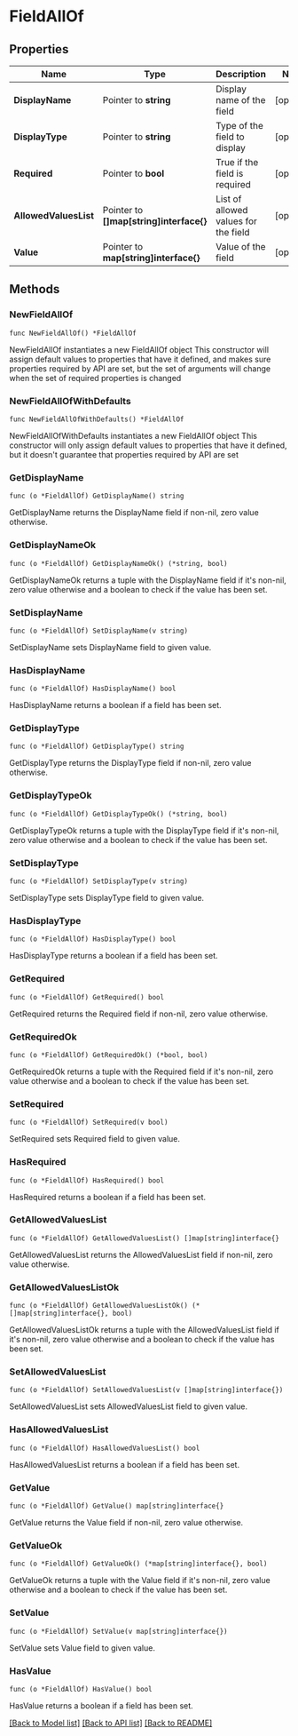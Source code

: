 # FieldAllOf

## Properties

Name | Type | Description | Notes
------------ | ------------- | ------------- | -------------
**DisplayName** | Pointer to **string** | Display name of the field | [optional] 
**DisplayType** | Pointer to **string** | Type of the field to display | [optional] 
**Required** | Pointer to **bool** | True if the field is required | [optional] 
**AllowedValuesList** | Pointer to **[]map[string]interface{}** | List of allowed values for the field | [optional] 
**Value** | Pointer to **map[string]interface{}** | Value of the field | [optional] 

## Methods

### NewFieldAllOf

`func NewFieldAllOf() *FieldAllOf`

NewFieldAllOf instantiates a new FieldAllOf object
This constructor will assign default values to properties that have it defined,
and makes sure properties required by API are set, but the set of arguments
will change when the set of required properties is changed

### NewFieldAllOfWithDefaults

`func NewFieldAllOfWithDefaults() *FieldAllOf`

NewFieldAllOfWithDefaults instantiates a new FieldAllOf object
This constructor will only assign default values to properties that have it defined,
but it doesn't guarantee that properties required by API are set

### GetDisplayName

`func (o *FieldAllOf) GetDisplayName() string`

GetDisplayName returns the DisplayName field if non-nil, zero value otherwise.

### GetDisplayNameOk

`func (o *FieldAllOf) GetDisplayNameOk() (*string, bool)`

GetDisplayNameOk returns a tuple with the DisplayName field if it's non-nil, zero value otherwise
and a boolean to check if the value has been set.

### SetDisplayName

`func (o *FieldAllOf) SetDisplayName(v string)`

SetDisplayName sets DisplayName field to given value.

### HasDisplayName

`func (o *FieldAllOf) HasDisplayName() bool`

HasDisplayName returns a boolean if a field has been set.

### GetDisplayType

`func (o *FieldAllOf) GetDisplayType() string`

GetDisplayType returns the DisplayType field if non-nil, zero value otherwise.

### GetDisplayTypeOk

`func (o *FieldAllOf) GetDisplayTypeOk() (*string, bool)`

GetDisplayTypeOk returns a tuple with the DisplayType field if it's non-nil, zero value otherwise
and a boolean to check if the value has been set.

### SetDisplayType

`func (o *FieldAllOf) SetDisplayType(v string)`

SetDisplayType sets DisplayType field to given value.

### HasDisplayType

`func (o *FieldAllOf) HasDisplayType() bool`

HasDisplayType returns a boolean if a field has been set.

### GetRequired

`func (o *FieldAllOf) GetRequired() bool`

GetRequired returns the Required field if non-nil, zero value otherwise.

### GetRequiredOk

`func (o *FieldAllOf) GetRequiredOk() (*bool, bool)`

GetRequiredOk returns a tuple with the Required field if it's non-nil, zero value otherwise
and a boolean to check if the value has been set.

### SetRequired

`func (o *FieldAllOf) SetRequired(v bool)`

SetRequired sets Required field to given value.

### HasRequired

`func (o *FieldAllOf) HasRequired() bool`

HasRequired returns a boolean if a field has been set.

### GetAllowedValuesList

`func (o *FieldAllOf) GetAllowedValuesList() []map[string]interface{}`

GetAllowedValuesList returns the AllowedValuesList field if non-nil, zero value otherwise.

### GetAllowedValuesListOk

`func (o *FieldAllOf) GetAllowedValuesListOk() (*[]map[string]interface{}, bool)`

GetAllowedValuesListOk returns a tuple with the AllowedValuesList field if it's non-nil, zero value otherwise
and a boolean to check if the value has been set.

### SetAllowedValuesList

`func (o *FieldAllOf) SetAllowedValuesList(v []map[string]interface{})`

SetAllowedValuesList sets AllowedValuesList field to given value.

### HasAllowedValuesList

`func (o *FieldAllOf) HasAllowedValuesList() bool`

HasAllowedValuesList returns a boolean if a field has been set.

### GetValue

`func (o *FieldAllOf) GetValue() map[string]interface{}`

GetValue returns the Value field if non-nil, zero value otherwise.

### GetValueOk

`func (o *FieldAllOf) GetValueOk() (*map[string]interface{}, bool)`

GetValueOk returns a tuple with the Value field if it's non-nil, zero value otherwise
and a boolean to check if the value has been set.

### SetValue

`func (o *FieldAllOf) SetValue(v map[string]interface{})`

SetValue sets Value field to given value.

### HasValue

`func (o *FieldAllOf) HasValue() bool`

HasValue returns a boolean if a field has been set.


[[Back to Model list]](../README.md#documentation-for-models) [[Back to API list]](../README.md#documentation-for-api-endpoints) [[Back to README]](../README.md)


